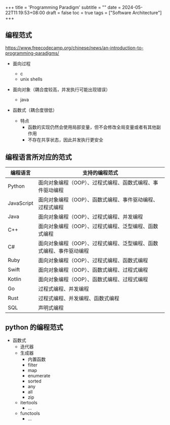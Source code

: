 +++
title = 'Programming Paradigm'
subtitle = ""
date = 2024-05-22T11:19:53+08:00
draft = false
toc = true
tags = ["Software Architecture"]
+++

## 编程范式

<https://www.freecodecamp.org/chinese/news/an-introduction-to-programming-paradigms/>

-   面向过程

    -   c
    -   unix shells

-   面向对象（耦合度较高，并发执行可能出现错误）

    -   java

-   函数式（耦合度很低）
    -   特点
        -   函数的实现仍然会使用局部变量，但不会修改全局变量或者有其他副作用
        -   不存在共享状态，因此并发执行更安全

## 编程语言所对应的范式

| 编程语言   | 支持的编程范式                                                      |
| ---------- | ------------------------------------------------------------------- |
| Python     | 面向对象编程（OOP）、过程式编程、函数式编程、事件驱动编程           |
| JavaScript | 面向对象编程（OOP）、函数式编程、事件驱动编程、过程式编程           |
| Java       | 面向对象编程（OOP）、过程式编程、并发编程                           |
| C++        | 面向对象编程（OOP）、过程式编程、泛型编程、函数式编程               |
| C#         | 面向对象编程（OOP）、过程式编程、泛型编程、函数式编程、事件驱动编程 |
| Ruby       | 面向对象编程（OOP）、过程式编程、函数式编程                         |
| Swift      | 面向对象编程（OOP）、函数式编程、过程式编程                         |
| Kotlin     | 面向对象编程（OOP）、函数式编程、过程式编程                         |
| Go         | 过程式编程、并发编程                                                |
| Rust       | 过程式编程、并发编程、函数式编程                                    |
| SQL        | 声明式编程                                                          |

## python 的编程范式

-   函数式
    -   迭代器
    -   生成器
        -   内置函数
        -   filter
        -   map
        -   enumerate
        -   sorted
        -   any
        -   all
        -   zip
    -   itertools
        -   ...
    -   functools
        -   ...
